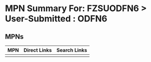 



# MPN Summary For: FZSUODFN6 > User-Submitted : ODFN6

## MPNs
  

|MPN|Direct Links|Search Links|
| :--- | :--- | :--- |
||||
